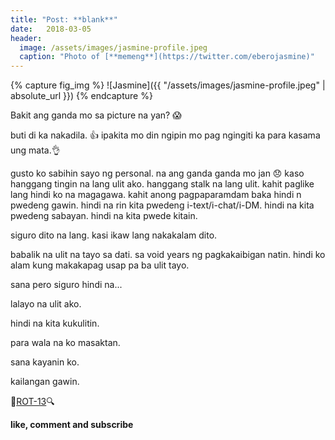 ```yaml
---
title: "Post: **blank**"
date:   2018-03-05
header: 
  image: /assets/images/jasmine-profile.jpeg
  caption: "Photo of [**memeng**](https://twitter.com/eberojasmine)"
---
```

{% capture fig_img %}
![Jasmine]({{ "/assets/images/jasmine-profile.jpeg" | absolute_url }})
{% endcapture %}

Bakit ang ganda mo sa picture na yan? 😱

buti di ka nakadila. 👍 ipakita mo din ngipin mo pag ngingiti ka para kasama ung mata.👌

gusto ko sabihin sayo ng personal. na ang ganda ganda mo jan 😞 
kaso hanggang tingin na lang ulit ako. hanggang stalk na lang ulit. 
kahit paglike lang hindi ko na magagawa. kahit anong pagpaparamdam baka hindi n pwedeng gawin.
hindi na rin kita pwedeng i-text/i-chat/i-DM. hindi na kita pwedeng sabayan. hindi na kita pwede kitain.

siguro dito na lang. kasi ikaw lang nakakalam dito.

babalik na ulit na tayo sa dati. sa void years ng pagkakaibigan natin. hindi ko alam kung makakapag usap pa ba ulit tayo. 

sana pero siguro hindi na...

lalayo na ulit ako.

hindi na kita kukulitin.

para wala na ko masaktan.

sana kayanin ko.

kailangan gawin.

🔎[ROT-13](http://www.decode.org)🔍

**like, comment and subscribe**






